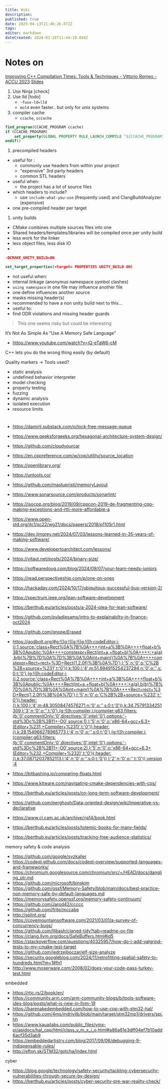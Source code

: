 ```yaml
---
title: Wiki
description: 
published: true
date: 2025-04-13T21:46:26.872Z
tags: 
editor: markdown
dateCreated: 2024-03-26T11:44:10.044Z
---
```


# Notes on

[Improving C++ Compilation Times: Tools & Techniques - Vittorio Romeo - ACCU 2023](https://www.youtube.com/watch?v=PfHD3BsVsAM)
[Slides](https://accu.org/conf-docs/PDFs_2023/XImprovingCompilationTimesToolsandTechniques.pdf)

1. Use Ninja [check]
1. Use lld [todo]
   * `-fuse-ld=lld`
   * `mold` even faster.. but only for unix systems
1. compiler cache
   - `ccache`, `sccache`

```cmake
find_program(CCACHE_PROGRAM ccache)
if (CCACHE_PROGRAM)
	set_property(GLOBAL PROPERTY RULE_LAUNCH_COMPILE "${CCACHE_PROGRAM}")
endif()
```


1. precompiled headers
 * useful for :
   * commonly use headers from within your project
   * "expensive" 3rd party headers
   * common STL headers
 * useful when:
   * the project has a lot of source files
 * which headers to include?
   * use `include-what-you-use` (frequently used) and ClangBuildAnalyzer (expensive)
 * one pre-compiled header per target

1. unity builds
 * CMake combines multiple sources files into one
  * Shared headers/templates/libraries will be compiled once per unity build
  * less work for the linker
  * less object files, less disk IO
 * 

```cmake
-DCMAKE_UNITY_BUILD=ON
```

```cmake
set_target_properties(<target> PROPERTIES UNITY_BUILD ON)
```

 * not useful when:
  * internal linkage (anonymus namespace symbol clashes)
  * `using namespace` in one file may influence another file
  * one define influences another source
  * masks missing header(s)
 * recommended to have a non unity build next to this...
 * useful to:
  * find ODR violations and missing header guards
> This one seems risky but could be interesting

It’s Not As Simple As “Use A Memory Safe Language"
- https://www.youtube.com/watch?v=iQ-eTaW6-cM

C++ lets you do the wrong thing easily (by default)


Quality markers -> Tools used?
 - static analysis
 - undefined behavior interpreter
 - model checking
 - property testing
 - fuzzing
 - dynamic analysis
 - isolated execution
 - resource limits

#


* https://damirlj.substack.com/p/lock-free-message-queue
* https://www.geeksforgeeks.org/hexagonal-architecture-system-design/
* https://github.com/cloudyourcar
* https://en.cppreference.com/w/cpp/utility/source_location
* https://openlibrary.org/
* https://untools.co/
* https://github.com/mastupristi/memoryLayout
* https://www.sonarsource.com/products/sonarlint/
* https://isocpp.org/blog/2019/09/cppcon-2019-de-fragmenting-cpp-making-exceptions-and-rtti-more-affordable-a
* https://www.open-std.org/jtc1/sc22/wg21/docs/papers/2018/p1105r1.html
* https://dev.jimgrey.net/2024/07/03/lessons-learned-in-35-years-of-making-software/
* https://www.developertoarchitect.com/lessons/
* https://vitaut.net/posts/2024/binary-size/
* https://softwaredoug.com/blog/2024/09/07/your-team-needs-juniors
* https://read.perspectiveship.com/p/one-on-ones

* https://hackaday.com/2024/10/17/ubiquitous-successful-bus-version-2/

* https://spectrum.ieee.org/lean-software-development
* https://berthub.eu/articles/posts/a-2024-plea-for-lean-software/

* https://github.com/pyladiesams/intro-to-explainabilty-in-finance-oct2024

* https://github.com/qnope/Erased
* https://godbolt.org/#g:!((g:!((g:!((g:!((h:codeEditor,i:(j:1,source:'class+Rect%0A%7B%0A++++int+a%3B%0A++++float+b%3B%0Apublic:%0A++++constexpr+Rect(int+a,+float+b)%0A++++:+a(a),b(b)%7B%7D%0A%7D%3B%0A%0Aint+main()%0A%7B%0A++++constexpr+Rect+rect+%3D+Rect(1,2.0f)%3B%0A%7D'),l:'5',n:'0',o:'C%2B%2B+source+%231',t:'0')),k:100,l:'4',m:51.694915254237294,n:'0',o:'',s:0,t:'0'),(g:!((h:codeEditor,i:(j:2,source:'class+Rect%0A%7B%0A++++int+a%3B%0A++++float+b%3B%0Apublic:%0A++++Rect(int+a,+float+b)%0A++++:+a(a),b(b)%7B%7D%0A%7D%3B%0A%0Aint+main()%0A%7B%0A++++Rect+rect+%3D+Rect(1,2.0f)%3B%0A%7D'),l:'5',n:'0',o:'C%2B%2B+source+%232',t:'0')),header:(),k:100,l:'4',m:48.30508474576271,n:'0',o:'',s:0,t:'0')),k:34.75791334251309,l:'3',n:'0',o:'',t:'0'),(g:!((h:compiler,i:(compiler:g63,filters:(b:'0',commentOnly:'0',directives:'0',intel:'0'),options:'-std%3Dc%2B%2B11+-O0',source:1),l:'5',n:'0',o:'x86-64+gcc+6.3+(Editor+%231,+Compiler+%231)',t:'0')),header:(),k:28.154966278965773,l:'4',n:'0',o:'',s:0,t:'0'),(g:!((h:compiler,i:(compiler:g63,filters:(b:'0',commentOnly:'0',directives:'0',intel:'0'),options:'-std%3Dc%2B%2B11+-O0',source:2),l:'5',n:'0',o:'x86-64+gcc+6.3+(Editor+%232,+Compiler+%232)',t:'0')),header:(),k:37.08712037852113,l:'4',n:'0',o:'',s:0,t:'0')),l:'2',n:'0',o:'',t:'0')),version:4
* https://bitbashing.io/comparing-floats.html
* https://www.kitware.com/navigating-cmake-dependencies-with-cps/
* https://berthub.eu/articles/posts/on-long-term-software-development/
* https://github.com/perghosh/Data-oriented-design/wiki/Imperative-vs-declarative
* https://www.cl.cam.ac.uk/archive/rja14/book.html
* https://berthub.eu/articles/posts/totemic-books-for-many-fields/
* https://berthub.eu/articles/posts/tracking-free-audience-statistics/

memory safety & code analysis
* https://github.com/google/syzkaller
* https://codeql.github.com/docs/codeql-overview/supported-languages-and-frameworks/
* https://chromium.googlesource.com/chromium/src/+/HEAD/docs/dangling_ptr.md
* https://github.com/microsoft/binskim
* https://github.com/ossf/Memory-Safety/blob/main/docs/best-practice-non-memory-safe-by-default-languages.md
* https://memorysafety.openssf.org/memory-safety-continuum/
* https://github.com/Jarod42/ccccc
* https://github.com/frite/mccabe
* http://splint.org/
* https://covemountainsoftware.com/2021/03/01/a-survey-of-concurrency-bugs/
* https://github.com/lljbash/clangd-tidy?tab=readme-ov-file
* https://clang.llvm.org/docs/SafeBuffers.html#id5
* https://stackoverflow.com/questions/40325957/how-do-i-add-valgrind-tests-to-my-cmake-test-target
* https://github.com/jedrzejboczar/elf-size-analyze
* https://security.googleblog.com/2024/11/retrofitting-spatial-safety-to-hundreds.html?m=1#fn1
* http://www.moserware.com/2008/02/does-your-code-pass-turkey-test.html

embedded
* https://rtic.rs/2/book/en/
* https://community.arm.com/arm-community-blogs/b/tools-software-ides-blog/posts/what-is-new-in-llvm-19
* https://barenakedembedded.com/how-to-use-cpp-with-stm32-hal/
* https://github.com/4ms/mdrivlib/blob/main/target/stm32mp1/drivers/spi.hh
* https://www.kauailabs.com/public_files/vmx-pi/apidocs/hal_cpp/html/class_v_m_x_i_o.html#a86a61e3dff04ef7b10add6acf35d3ab9
* https://embeddedartistry.com/blog/2017/09/06/debugging-9-indispensable-rules/
* http://efton.sk/STM32/gotcha/index.html

cyber
* https://blog.google/technology/safety-security/tackling-cybersecurity-vulnerabilities-through-secure-by-design/
* https://berthub.eu/articles/posts/cyber-security-pre-war-reality-check/

